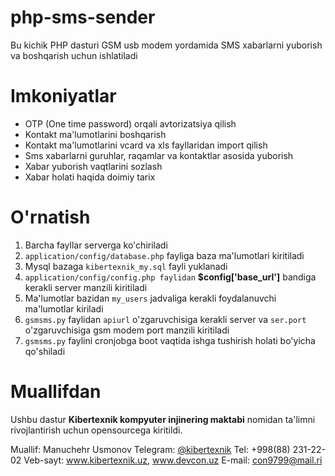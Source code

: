 # php-sms-sender
Bu kichik PHP dasturi GSM usb modem yordamida SMS xabarlarni yuborish va boshqarish uchun ishlatiladi
# Imkoniyatlar

 - OTP (One time password) orqali avtorizatsiya qilish
 - Kontakt ma'lumotlarini boshqarish
 - Kontakt ma'lumotlarini vcard va xls fayllaridan import qilish
 - Sms xabarlarni guruhlar, raqamlar va kontaktlar asosida yuborish
 - Xabar yuborish vaqtlarini sozlash
 - Xabar holati haqida doimiy tarix

# O'rnatish
1. Barcha fayllar serverga ko'chiriladi 
2. `application/config/database.php` fayliga baza ma'lumotlari kiritiladi
3. Mysql bazaga `kibertexnik_my.sql` fayli yuklanadi
4. `application/config/config.php faylidan` **$config['base_url']** bandiga kerakli server manzili kiritiladi
5. Ma'lumotlar bazidan `my_users` jadvaliga kerakli foydalanuvchi ma'lumotlar kiriladi
6. `gsmsms.py` faylidan `apiurl` o'zgaruvchisiga kerakli server va `ser.port` o'zgaruvchisiga gsm modem port manzili kiritiladi
7. `gsmsms.py` faylini cronjobga boot vaqtida ishga tushirish holati bo'yicha qo'shiladi 

# Muallifdan
Ushbu dastur **Kibertexnik kompyuter injinering maktabi** nomidan ta'limni rivojlantirish uchun opensourcega kiritildi.

Muallif: Manuchehr Usmonov
Telegram: [@kibertexnik](https://t.me/kibertexnik)
Tel: +998(88) 231-22-02
Veb-sayt: www.kibertexnik.uz, www.devcon.uz
E-mail: con9799@mail.ri
